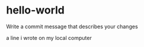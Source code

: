 # hello-world

Write a commit message that describes your changes


a line i wrote on my local computer
